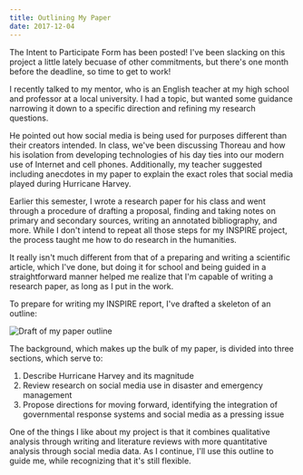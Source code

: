 ```yaml
---
title: Outlining My Paper
date: 2017-12-04
---
```


The Intent to Participate Form has been posted! I've been slacking on this project a little lately becuase of other commitments, but there's one month before the deadline, so time to get to work!

I recently talked to my mentor, who is an English teacher at my high school and professor at a local university. I had a topic, but wanted some guidance narrowing it down to a specific direction and refining my research questions.

He pointed out how social media is being used for purposes different than their creators intended. In class, we've been discussing Thoreau and how his isolation from developing technologies of his day ties into our modern use of Internet and cell phones. Additionally, my teacher suggested including anecdotes in my paper to explain the exact roles that social media played during Hurricane Harvey.

Earlier this semester, I wrote a research paper for his class and went through a procedure of drafting a proposal, finding and taking notes on primary and secondary sources, writing an annotated bibliography, and more. While I don't intend to repeat all those steps for my INSPIRE project, the process taught me how to do research in the humanities.

It really isn't much different from that of a preparing and writing a scientific article, which I've done, but doing it for school and being guided in a straightforward manner helped me realize that I'm capable of writing a research paper, as long as I put in the work.

To prepare for writing my INSPIRE report, I've drafted a skeleton of an outline:

![Draft of my paper outline]({{'img/outline.jpg'|prepend:site.baseurl}})

The background, which makes up the bulk of my paper, is divided into three sections, which serve to:

1. Describe Hurricane Harvey and its magnitude
2. Review research on social media use in disaster and emergency management
3. Propose directions for moving forward, identifying the integration of governmental response systems and social media as a pressing issue

One of the things I like about my project is that it combines qualitative analysis through writing and literature reviews with more quantitative analysis through social media data. As I continue, I'll use this outline to guide me, while recognizing that it's still flexible.